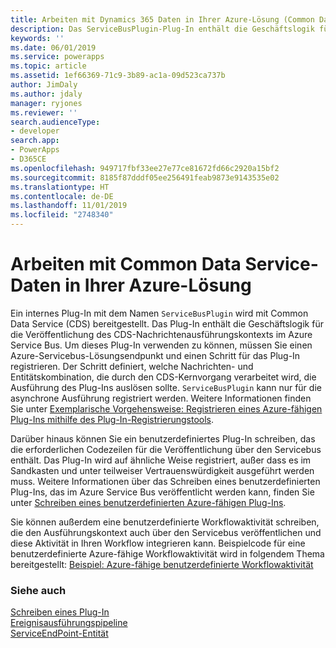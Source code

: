 ```yaml
---
title: Arbeiten mit Dynamics 365 Daten in Ihrer Azure-Lösung (Common Data Service) | Microsoft Docs
description: Das ServiceBusPlugin-Plug-In enthält die Geschäftslogik für die Veröffentlichung des Dynamics 365-Nachrichtenausführungskontexts auf dem Azure-Servicebus. Um dieses Plug-In verwenden zu können, müssen Sie einen Azure-Servicebus-Lösungsendpunkt und einen Schritt für das Plug-In registrieren. Der Schritt definiert, welche Nachrichten- und Entitätskombination, die durch den Dynamics 365-Kernvorgang verarbeitet wird, die Ausführung des Plug-Ins auslösen sollte. ServiceBusPlugin kann nur für die asynchrone Ausführung registriert werden.
keywords: ''
ms.date: 06/01/2019
ms.service: powerapps
ms.topic: article
ms.assetid: 1ef66369-71c9-3b89-ac1a-09d523ca737b
author: JimDaly
ms.author: jdaly
manager: ryjones
ms.reviewer: ''
search.audienceType:
- developer
search.app:
- PowerApps
- D365CE
ms.openlocfilehash: 949717fbf33ee27e77ce81672fd66c2920a15bf2
ms.sourcegitcommit: 8185f87dddf05ee256491feab9873e9143535e02
ms.translationtype: HT
ms.contentlocale: de-DE
ms.lasthandoff: 11/01/2019
ms.locfileid: "2748340"
---
```

# <a name="work-with-common-data-service-data-in-your-azure-solution"></a>Arbeiten mit Common Data Service-Daten in Ihrer Azure-Lösung

Ein internes Plug-In mit dem Namen `ServiceBusPlugin` wird mit Common Data Service (CDS) bereitgestellt. Das Plug-In enthält die Geschäftslogik für die Veröffentlichung des CDS-Nachrichtenausführungskontexts im Azure Service Bus. Um dieses Plug-In verwenden zu können, müssen Sie einen Azure-Servicebus-Lösungsendpunkt und einen Schritt für das Plug-In registrieren. Der Schritt definiert, welche Nachrichten- und Entitätskombination, die durch den CDS-Kernvorgang verarbeitet wird, die Ausführung des Plug-Ins auslösen sollte. `ServiceBusPlugin` kann nur für die asynchrone Ausführung registriert werden. Weitere Informationen finden Sie unter [Exemplarische Vorgehensweise: Registrieren eines Azure-fähigen Plug-Ins mithilfe des Plug-In-Registrierungstools](walkthrough-register-azure-aware-plug-in-using-plug-in-registration-tool.md).  
  
 Darüber hinaus können Sie ein benutzerdefiniertes Plug-In schreiben, das die erforderlichen Codezeilen für die Veröffentlichung über den Servicebus enthält. Das Plug-In wird auf ähnliche Weise registriert, außer dass es im Sandkasten und unter teilweiser Vertrauenswürdigkeit ausgeführt werden muss. Weitere Informationen über das Schreiben eines benutzerdefinierten Plug-Ins, das im Azure Service Bus veröffentlicht werden kann, finden Sie unter [Schreiben eines benutzerdefinierten Azure-fähigen Plug-Ins](write-custom-azure-aware-plugin.md).  
  
 Sie können außerdem eine benutzerdefinierte Workflowaktivität schreiben, die den Ausführungskontext auch über den Servicebus veröffentlichen und diese Aktivität in Ihren Workflow integrieren kann. Beispielcode für eine benutzerdefinierte Azure-fähige Workflowaktivität wird in folgendem Thema bereitgestellt: [Beispiel: Azure-fähige benutzerdefinierte Workflowaktivität](/dynamics365/customer-engagement/developer/sample-azure-aware-custom-workflow-activity) 
  
### <a name="see-also"></a>Siehe auch  
[Schreiben eines Plug-In](write-plug-in.md)<br/>
[Ereignisausführungspipeline](event-framework.md#event-execution-pipeline)<br/> 
[ServiceEndPoint-Entität](reference/entities/serviceendpoint.md)<br/>